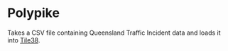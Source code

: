 # Polypike

Takes a CSV file containing Queensland Traffic Incident data and loads it into [Tile38](https://github.com/tidwall/tile38). 